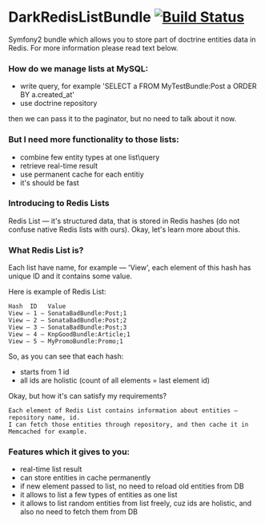 # DarkRedisListBundle [![Build Status](https://secure.travis-ci.org/cursedcoder/DarkRedisListBundle.png?branch=master)](http://travis-ci.org/cursedcoder/DarkRedisListBundle)
Symfony2 bundle which allows you to store part of doctrine entities data in Redis.
For more information please read text below.

### How do we manage lists at MySQL:
- write query, for example 'SELECT a FROM MyTestBundle:Post a ORDER BY a.created_at'
- use doctrine repository

then we can pass it to the paginator, but no need to talk about it now.

### But I need more functionality to those lists:
- combine few entity types at one list\query
- retrieve real-time result
- use permanent cache for each entitiy
- it's should be fast

### Introducing to Redis Lists
Redis List — it's structured data, that is stored in Redis hashes (do not confuse native Redis lists with ours).
Okay, let's learn more about this.

### What Redis List is?
Each list have name, for example — 'View', each element of this hash has unique ID and it contains some value.

Here is example of Redis List:

    Hash  ID   Value
    View — 1 — SonataBadBundle:Post;1
    View — 2 — SonataBadBundle:Post;2
    View — 3 — SonataBadBundle:Post;3
    View — 4 — KnpGoodBundle:Article;1
    View — 5 — MyPromoBundle:Promo;1

So, as you can see that each hash:
- starts from 1 id
- all ids are holistic (count of all elements = last element id)

Okay, but how it's can satisfy my requirements?

    Each element of Redis List contains information about entities — repository name, id.
    I can fetch those entities through repository, and then cache it in Memcached for example.

### Features which it gives to you:
- real-time list result
- can store entities in cache permanently
- if new element passed to list, no need to reload old entities from DB
- it allows to list a few types of entities as one list
- it allows to list random entities from list freely, cuz ids are holistic, and also no need to fetch them from DB